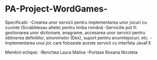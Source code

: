 # PA-Project-WordGames-

Specificatii:
-Crearea unor servicii pentru implementarea unor jocuri cu cuvinte (Scrabblesau altele) pentru limba română
-Serviciile pot fi: gestionarea unor dictionare, anagrame, accesarea unor servicii pentru obtinerea definitilor, sinonimelor (Dex), suport pentru anumitejocuri, etc.
-Implementarea unui joc care foloseste aceste servicii cu interfata JavaFX

Membrii echipei:
-Benchea Laura Malina
-Portase Roxana Nicoleta
